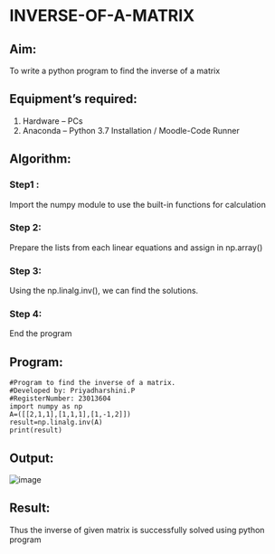 # INVERSE-OF-A-MATRIX
## Aim:
To write a python program to find the inverse of a matrix
## Equipment’s required:
1. 	Hardware – PCs
2. 	Anaconda – Python 3.7 Installation / Moodle-Code Runner
## Algorithm:
### Step1 : 
Import the numpy module to use the built-in functions for calculation
### Step 2: 
Prepare the lists from each linear equations and assign in np.array()
### Step 3: 
Using the np.linalg.inv(), we can find the solutions.
### Step 4: 
End the program
## Program:
```
#Program to find the inverse of a matrix.
#Developed by: Priyadharshini.P
#RegisterNumber: 23013604
import numpy as np
A=([[2,1,1],[1,1,1],[1,-1,2]])
result=np.linalg.inv(A)
print(result)
```
## Output:
![image](https://github.com/priyadharshini210/INVERSE-OF-A-MATRIX/assets/148514638/ae629d69-c9d0-4956-8bdb-5900da87ad79)

## Result:
Thus the inverse of given matrix is successfully solved using python program

